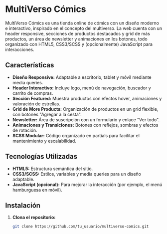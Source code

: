 # MultiVerso Cómics

MultiVerso Cómics es una tienda online de cómics con un diseño moderno e interactivo, inspirado en el concepto del multiverso. La web cuenta con un header responsive, secciones de productos destacados y grid de más productos, un área de newsletter y animaciones en los botones, todo organizado con HTML5, CSS3/SCSS y (opcionalmente) JavaScript para interacciones.

## Características

- **Diseño Responsive:** Adaptable a escritorio, tablet y móvil mediante media queries.
- **Header Interactivo:** Incluye logo, menú de navegación, buscador y carrito de compras.
- **Sección Featured:** Muestra productos con efectos hover, animaciones y valoración de estrellas.
- **Grid de More Products:** Organización de productos en un grid flexible, con botones "Agregar a la cesta".
- **Newsletter:** Área de suscripción con un formulario y enlace "Ver todo".
- **Animaciones y Transiciones:** Botones con reflejos, sombras y efectos de rotación.
- **SCSS Modular:** Código organizado en partials para facilitar el mantenimiento y escalabilidad.

## Tecnologías Utilizadas

- **HTML5:** Estructura semántica del sitio.
- **CSS3/SCSS:** Estilos, variables y media queries para un diseño adaptable.
- **JavaScript (opcional):** Para mejorar la interacción (por ejemplo, el menú hamburguesa en móvil).

## Instalación

1. **Clona el repositorio:**

   ```bash
   git clone https://github.com/tu_usuario/multiverso-comics.git
